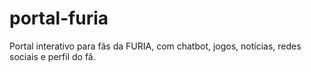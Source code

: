 # portal-furia
Portal interativo para fãs da FURIA, com chatbot, jogos, notícias, redes sociais e perfil do fã.
